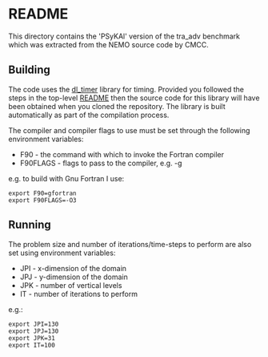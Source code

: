 # README #

This directory contains the 'PSyKAl' version of the tra_adv benchmark
which was extracted from the NEMO source code by CMCC.

## Building ##

The code uses the [dl_timer](https://bitbucket.org/apeg/dl_timer)
library for timing. Provided you followed the steps in the top-level
[README](../../README.md#obtaining-the-code) then the source code
for this library will have been obtained when you cloned the
repository. The library is built automatically as part of the
compilation process.

The compiler and compiler flags to use must be set through the following
environment variables:

* F90      - the command with which to invoke the Fortran compiler
* F90FLAGS - flags to pass to the compiler, e.g. -g

e.g. to build with Gnu Fortran I use:

    export F90=gfortran
    export F90FLAGS=-O3

## Running ##

The problem size and number of iterations/time-steps to perform are also
set using environment variables:

* JPI - x-dimension of the domain
* JPJ - y-dimension of the domain
* JPK - number of vertical levels
* IT - number of iterations to perform

e.g.:

    export JPI=130
    export JPJ=130
    export JPK=31
    export IT=100
